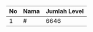 | No | Nama            | Jumlah Level |
|----|-----------------|--------------|
| 1  | #    |    6646        |
